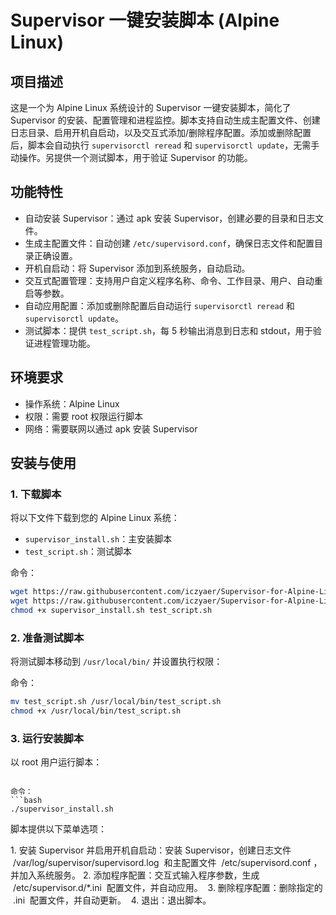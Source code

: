 # Supervisor 一键安装脚本 (Alpine Linux)

## 项目描述
这是一个为 Alpine Linux 系统设计的 Supervisor 一键安装脚本，简化了 Supervisor 的安装、配置管理和进程监控。脚本支持自动生成主配置文件、创建日志目录、启用开机自启动，以及交互式添加/删除程序配置。添加或删除配置后，脚本会自动执行 `supervisorctl reread` 和 `supervisorctl update`，无需手动操作。另提供一个测试脚本，用于验证 Supervisor 的功能。

## 功能特性
- 自动安装 Supervisor：通过 apk 安装 Supervisor，创建必要的目录和日志文件。
- 生成主配置文件：自动创建 `/etc/supervisord.conf`，确保日志文件和配置目录正确设置。
- 开机自启动：将 Supervisor 添加到系统服务，自动启动。
- 交互式配置管理：支持用户自定义程序名称、命令、工作目录、用户、自动重启等参数。
- 自动应用配置：添加或删除配置后自动运行 `supervisorctl reread` 和 `supervisorctl update`。
- 测试脚本：提供 `test_script.sh`，每 5 秒输出消息到日志和 stdout，用于验证进程管理功能。

## 环境要求
- 操作系统：Alpine Linux
- 权限：需要 root 权限运行脚本
- 网络：需要联网以通过 apk 安装 Supervisor

## 安装与使用

### 1. 下载脚本
将以下文件下载到您的 Alpine Linux 系统：
- `supervisor_install.sh`：主安装脚本
- `test_script.sh`：测试脚本

命令：
```bash
wget https://raw.githubusercontent.com/iczyaer/Supervisor-for-Alpine-Linux/main/supervisor_install.sh
wget https://raw.githubusercontent.com/iczyaer/Supervisor-for-Alpine-Linux/main/test_script.sh
chmod +x supervisor_install.sh test_script.sh
```

### 2. 准备测试脚本
将测试脚本移动到 `/usr/local/bin/` 并设置执行权限：

命令：
```bash
mv test_script.sh /usr/local/bin/test_script.sh
chmod +x /usr/local/bin/test_script.sh
```
### 3. 运行安装脚本
以 root 用户运行脚本：
```

命令：
```bash
./supervisor_install.sh
```

脚本提供以下菜单选项：
 
1. 安装 Supervisor 并启用开机自启动：安装 Supervisor，创建日志文件  /var/log/supervisor/supervisord.log  和主配置文件  /etc/supervisord.conf ，并加入系统服务。
​
2. 添加程序配置：交互式输入程序参数，生成  /etc/supervisor.d/*.ini  配置文件，并自动应用。
​
3. 删除程序配置：删除指定的  .ini  配置文件，并自动更新。
​
4. 退出：退出脚本。
